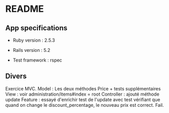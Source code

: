 # README

## App specifications

* Ruby version : 2.5.3  

* Rails version : 5.2  

* Test framework : rspec  


## Divers

Exercice MVC.
Model : Les deux méthodes Price + tests supplémentaires
View : voir administration/items#index = root
Controller : ajouté méthode update
Feature : essayé d'enrichir test de l'update avec test vérifiant que quand on change le discount_percentage, le nouveau prix est correct. Fail.
